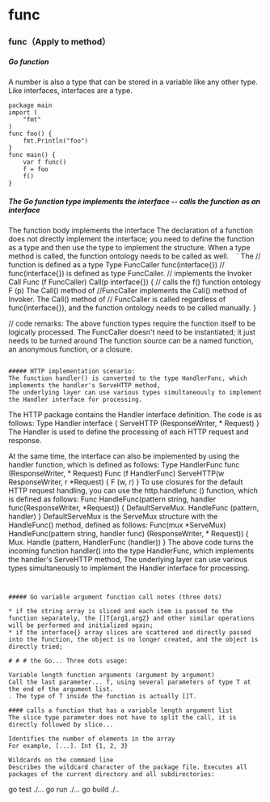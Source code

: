 # func

### func（Apply to method）

##### Go function
A number is also a type that can be stored in a variable like any other type. Like interfaces, interfaces are a type.

```
package main
import (
    "fmt"
)
func foo() {
    fmt.Println("foo")
}
func main() {
    var f func()
    f = foo
    f()
}

```

##### The Go function type implements the interface -- calls the function as an interface
The function body implements the interface
The declaration of a function does not directly implement the interface; you need to define the function as a type and then use the type to implement the structure. When a type method is called, the function ontology needs to be called as well.
` ` `
The // function is defined as a type
Type FuncCaller func(interface{}) // func(interface{}) is defined as type FuncCaller.
// implements the Invoker Call
Func (f FuncCaller) Call(p interface{}) {
// calls the f() function ontology
F (p)
The Call() method of //FuncCaller implements the Call() method of Invoker.
The Call() method of // FuncCaller is called regardless of func(interface{}), and the function ontology needs to be called manually.
}

// code remarks:
The above function types require the function itself to be logically processed. The FuncCaller doesn't need to be instantiated; it just needs to be turned around
The function source can be a named function, an anonymous function, or a closure.

```

##### HTTP implementation scenario:
The function handler() is converted to the type HandlerFunc, which implements the handler's ServeHTTP method,
The underlying layer can use various types simultaneously to implement the Handler interface for processing.

```
The HTTP package contains the Handler interface definition. The code is as follows:
Type Handler interface {
ServeHTTP (ResponseWriter, * Request)
}
The Handler is used to define the processing of each HTTP request and response.

At the same time, the interface can also be implemented by using the handler function, which is defined as follows:
Type HandlerFunc func (ResponseWriter, * Request)
Func (f HandlerFunc) ServeHTTP(w ResponseWriter, r *Request) {
F (w, r)
}
To use closures for the default HTTP request handling, you can use the http.handlefunc () function, which is defined as follows:
Func HandleFunc(pattern string, handler func(ResponseWriter, *Request)) {
DefaultServeMux. HandleFunc (pattern, handler)
}
DefaultServeMux is the ServeMux structure with the HandleFunc() method, defined as follows:
Func(mux *ServeMux) HandleFunc(pattern string, handler func)
(ResponseWriter, * Request)) {
Mux. Handle (pattern, HandlerFunc (handler))
}
The above code turns the incoming function handler() into the type HandlerFunc, which implements the handler's ServeHTTP method,
The underlying layer can use various types simultaneously to implement the Handler interface for processing.

```


##### Go variable argument function call notes (three dots)

* if the string array is sliced and each item is passed to the function separately, the []T{arg1,arg2} and other similar operations will be performed and initialized again;
* if the interface{} array slices are scattered and directly passed into the function, the object is no longer created, and the object is directly tried;

# # # the Go... Three dots usage:

Variable length function arguments (argument by argument)
Call the last parameter... T, using several parameters of type T at the end of the argument list.
. The type of T inside the function is actually []T.

#### calls a function that has a variable length argument list
The slice type parameter does not have to split the call, it is directly followed by slice...

Identifies the number of elements in the array
For example, [...]. Int {1, 2, 3}

Wildcards on the command line
Describes the wildcard character of the package file. Executes all packages of the current directory and all subdirectories:

```

go test ./...
go run ./...
go build ./..

```


